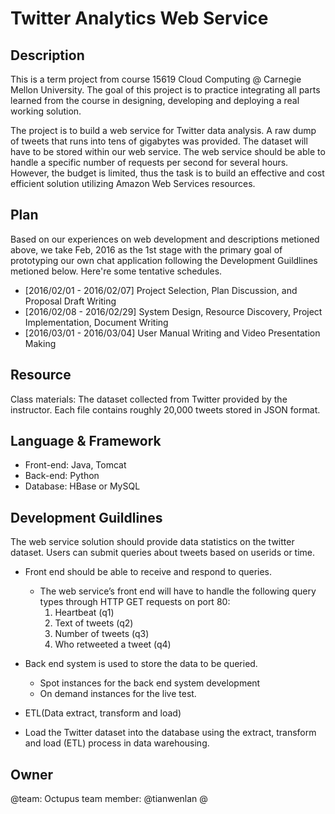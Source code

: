 # Twitter Analytics Web Service

Description
-----------
This is a term project from course 15619 Cloud Computing @ Carnegie Mellon University. The goal of this project is to practice integrating all parts learned from the course in designing, developing and deploying a real working solution.

The project is to build a web service for Twitter data analysis. A raw dump of tweets that runs into tens of gigabytes was provided. The dataset will have to be stored within our web service. The web service should be able to handle a specific number of requests per second for several hours. However, the budget is limited, thus the task is to build an effective and cost efficient solution utilizing Amazon Web Services resources.

Plan
----
Based on our experiences on web development and descriptions metioned above, we take Feb, 2016 as the 1st stage with the primary goal of prototyping our own chat application following the Development Guildlines metioned below. Here're some tentative schedules.

- [2016/02/01 - 2016/02/07] Project Selection, Plan Discussion, and Proposal Draft Writing
- [2016/02/08 - 2016/02/29] System Design, Resource Discovery, Project Implementation, Document Writing
- [2016/03/01 - 2016/03/04] User Manual Writing and Video Presentation Making

Resource
--------
Class materials: The dataset collected from Twitter provided by the instructor. Each file contains roughly 20,000 tweets stored in JSON format.

Language & Framework
--------------------
+ Front-end: Java, Tomcat
+ Back-end: Python
+ Database: HBase or MySQL

Development Guildlines 
----------------------
The web service solution should provide data statistics on the twitter dataset. Users can submit queries about tweets based on userids or time.

- Front end should be able to receive and respond to queries.
  * The web service’s front end will have to handle the following query types through HTTP GET requests on port 80:
     1. Heartbeat (q1)
     2. Text of tweets (q2)
     3. Number of tweets (q3)
     4. Who retweeted a tweet (q4)

- Back end system is used to store the data to be queried.
  * Spot instances for the back end system development
  * On demand instances for the live test.

- ETL(Data extract, transform and load)
 * Load the Twitter dataset into the database using the extract, transform and load (ETL) process in data warehousing.

Owner
-----
@team: Octupus team member: @tianwenlan @

